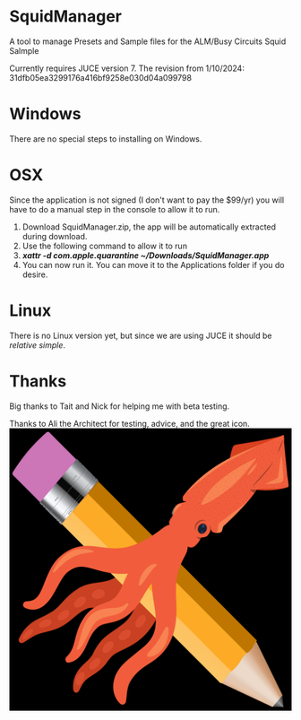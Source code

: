 # SquidManager

A tool to manage Presets and Sample files for the ALM/Busy Circuits Squid Salmple

Currently requires JUCE version 7. The revision from 1/10/2024: 31dfb05ea3299176a416bf9258e030d04a099798

# Windows

There are no special steps to installing on Windows.

# OSX

Since the application is not signed (I don't want to pay the $99/yr) you will have to do a manual step in the console to allow it to run.

1. Download SquidManager.zip, the app will be automatically extracted during download.
2. Use the following command to allow it to run
3. **_xattr -d com.apple.quarantine ~/Downloads/SquidManager.app_**
4. You can now run it. You can move it to the Applications folder if you do desire.

# Linux

There is no Linux version yet, but since we are using JUCE it should be _relative simple_.

# Thanks

Big thanks to Tait and Nick for helping me with beta testing.

Thanks to Ali the Architect for testing, advice, and the great icon.
![](<Source/GUI/sqedit2_2.png>)
